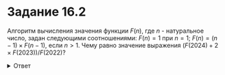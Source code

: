 # Задание 16.2

Алгоритм вычисления значения функции $F(n)$, где $n$ - натуральное число, задан следующими соотношениями: $F(n) = 1$ при $n = 1$; $F(n) = (n-1) × F(n - 1)$, если $n > 1$. Чему равно значение выражения 
$(F(2024) + 2 × F(2023))/F(2022)?$

<details>
<summary>Ответ</summary>
4094550
</details>
